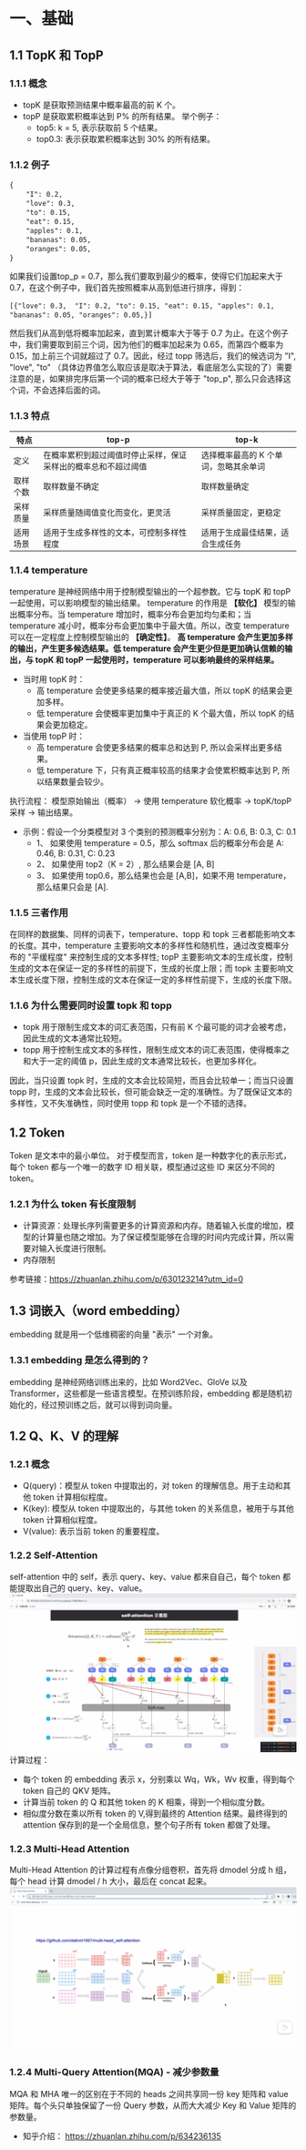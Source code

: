 # 一、基础
## 1.1 TopK 和 TopP
### 1.1.1 概念
+ topK 是获取预测结果中概率最高的前 K 个。
+ topP 是获取累积概率达到 P% 的所有结果。
举个例子：
    - top5: k = 5, 表示获取前 5 个结果。
    - top0.3: 表示获取累积概率达到 30% 的所有结果。
### 1.1.2 例子
```
{
    "I": 0.2,
    "love": 0.3,
    "to": 0.15,
    "eat": 0.15,
    "apples": 0.1,
    "bananas": 0.05,
    "oranges": 0.05,
}
```
如果我们设置top_p = 0.7，那么我们要取到最少的概率，使得它们加起来大于 0.7，在这个例子中，我们首先按照概率从高到低进行排序，得到：
```
[{"love": 0.3,  "I": 0.2, "to": 0.15, "eat": 0.15, "apples": 0.1, "bananas": 0.05, "oranges": 0.05,}]
```
然后我们从高到低将概率加起来，直到累计概率大于等于 0.7 为止。在这个例子中，我们需要取到前三个词，因为他们的概率加起来为 0.65，而第四个概率为 0.15，加上前三个词就超过了 0.7。因此，经过 topp 筛选后，我们的候选词为 "I", "love", "to" （具体边界值怎么取应该是取决于算法，看底层怎么实现的了）需要注意的是，如果排完序后第一个词的概率已经大于等于 "top_p", 那么只会选择这个词，不会选择后面的词。

### 1.1.3 特点
|特点|top-p|top-k|
|---|---|---|
|定义|在概率累积到超过阈值时停止采样，保证采样出的概率总和不超过阈值|选择概率最高的 K 个单词，忽略其余单词|
|取样个数|取样数量不确定|取样数量确定|
|采样质量|采样质量随阈值变化而变化，更灵活|采样质量固定，更稳定|
|适用场景|适用于生成多样性的文本，可控制多样性程度|适用于生成最佳结果，适合生成任务|

### 1.1.4 temperature
temperature 是神经网络中用于控制模型输出的一个超参数。它与 topK 和 topP 一起使用，可以影响模型的输出结果。
temperature 的作用是 **【软化】** 模型的输出概率分布。当 temperature 增加时，概率分布会更加均匀柔和；当 temperature 减小时，概率分布会更加集中于最大值。所以，改变 temperature 可以在一定程度上控制模型输出的 **【确定性】**。 **高 temperature 会产生更加多样的输出，产生更多候选结果。低 temperature 会产生更少但是更加确认信赖的输出，与 topK 和 topP 一起使用时，temperature 可以影响最终的采样结果。** 
+ 当时用 topK 时：
  + 高 temperature 会使更多结果的概率接近最大值，所以 topK 的结果会更加多样。
  + 低 temperature 会使概率更加集中于真正的 K 个最大值，所以 topK 的结果会更加稳定。
+ 当使用 topP 时：
  + 高 temperature 会使更多结果的概率总和达到 P, 所以会采样出更多结果。
  + 低 temperature 下，只有真正概率较高的结果才会使累积概率达到 P, 所以结果数量会较少。

执行流程： 模型原始输出（概率） -> 使用 temperature 软化概率 -> topK/topP 采样 -> 输出结果。

+ 示例：假设一个分类模型对 3 个类别的预测概率分别为：A: 0.6, B: 0.3, C: 0.1
  + 1、 如果使用 temperature = 0.5，那么 softmax 后的概率分布会是 A: 0.46, B: 0.31, C: 0.23
  + 2、 如果使用 top2（K = 2）, 那么结果会是 [A, B]
  + 3、 如果使用 top0.6，那么结果也会是 [A,B]，如果不用 temperature，那么结果只会是 [A].

### 1.1.5 三者作用
在同样的数据集、同样的词表下，temperature、topp 和 topk 三者都能影响文本的长度。其中，temperature 主要影响文本的多样性和随机性，通过改变概率分布的 "平缓程度" 来控制生成的文本多样性; topP 主要影响文本的生成长度，控制生成的文本在保证一定的多样性的前提下，生成的长度上限；而 topk 主要影响文本生成长度下限，控制生成的文本在保证一定的多样性前提下，生成的长度下限。

### 1.1.6 为什么需要同时设置 topk 和 topp
+ topk 用于限制生成文本的词汇表范围，只有前 K 个最可能的词才会被考虑，因此生成的文本通常比较短。
+ topp 用于控制生成文本的多样性，限制生成文本的词汇表范围，使得概率之和大于一定的阈值 p，因此生成的文本通常比较长，也更加多样化。

因此，当只设置 topk 时，生成的文本会比较简短，而且会比较单一；而当只设置 topp 时，生成的文本会比较长，但可能会缺乏一定的准确性。为了既保证文本的多样性，又不失准确性，同时使用 topp 和 topk 是一个不错的选择。

## 1.2 Token
Token 是文本中的最小单位。 对于模型而言，token 是一种数字化的表示形式，每个 token 都与一个唯一的数字 ID 相关联，模型通过这些 ID 来区分不同的 token。
### 1.2.1 为什么 token 有长度限制
+ 计算资源：处理长序列需要更多的计算资源和内存。随着输入长度的增加，模型的计算量也随之增加。为了保证模型能够在合理的时间内完成计算，所以需要对输入长度进行限制。
+ 内存限制

参考链接：https://zhuanlan.zhihu.com/p/630123214?utm_id=0

## 1.3 词嵌入（word embedding）
embedding 就是用一个低维稠密的向量 "表示" 一个对象。
### 1.3.1 embedding 是怎么得到的？
embedding 是神经网络训练出来的，比如 Word2Vec、GloVe 以及 Transformer，这些都是一些语言模型。在预训练阶段，embedding 都是随机初始化的，经过预训练之后，就可以得到词向量。

## 1.2 Q、K、V 的理解
### 1.2.1 概念
+ Q(query)：模型从 token 中提取出的，对 token 的理解信息。用于主动和其他 token 计算相似程度。
+ K(key): 模型从 token 中提取出的，与其他 token 的关系信息，被用于与其他 token 计算相似程度。
+ V(value): 表示当前 token 的重要程度。

### 1.2.2 Self-Attention
self-attention 中的 self，表示 query、key、value 都来自自己，每个 token 都能提取出自己的 query、key、value。
![self-attention 示意图](images/self-attention.png)
计算过程：
+ 每个 token 的 embedding 表示 x，分别乘以 Wq，Wk，Wv 权重，得到每个 token 自己的 QKV 矩阵。
+ 计算当前 token 的 Q 和其他 token 的 K 相乘，得到一个相似度分数。
+ 相似度分数在乘以所有 token 的 V,得到最终的 Attention 结果。最终得到的 attention 保存到的是一个全局信息，整个句子所有 token 都做了处理。

### 1.2.3 Multi-Head Attention
Multi-Head Attention 的计算过程有点像分组卷积，首先将 dmodel 分成 h 组，每个 head 计算 dmodel / h 大小，最后在 concat 起来。
![multi-head-attention 示意图](images/multi-head%20attention.png)

### 1.2.4 Multi-Query Attention(MQA) - 减少参数量
MQA 和 MHA 唯一的区别在于不同的 heads 之间共享同一份 key 矩阵和 value 矩阵。每个头只单独保留了一份 Query 参数，从而大大减少 Key 和 Value 矩阵的参数量。
+ 知乎介绍： https://zhuanlan.zhihu.com/p/634236135